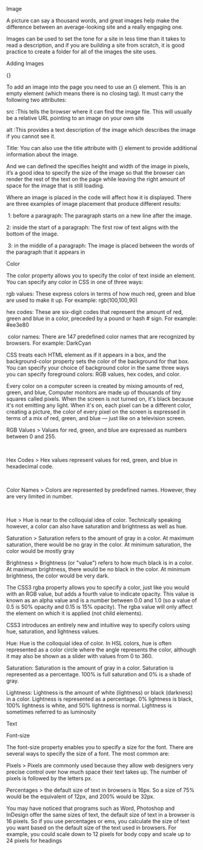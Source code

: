 Image

A picture can say a thousand words, and great images help make the difference between an average-looking site and a really engaging one.

Images can be used to set the tone for a site in less time than it takes to read a description, and if you are building a site from scratch, it is good practice to create a folder for all of the images the site uses.

Adding Images

{<img>}

To add an image into the page you need to use an {<img>} element. This is an empty element (which means there is no closing tag). It must carry the following two attributes:

src :This tells the browser where it can find the image file. This will usually be a relative URL pointing to an image on your own site

alt :This provides a text description of the image which describes the image if you cannot see it.

Title: You can also use the title attribute with {<img>} element to provide additional information about the image.

And we can defined the specifies height and width of the image in pixels, it’s a good idea to specify the size of the image so that the browser can render the rest of the text on the page while leaving the right amount of space for the image that is still loading.

Where an image is placed in the code will affect how it is displayed. There are three examples of image placement that produce different results:

 1: before a paragraph: The paragraph starts on a new line after the image.

2: inside the start of a paragraph: The first row of text aligns with the bottom of the image.

 3: in the middle of a paragraph: The image is placed between the words of the paragraph that it appears in




Color

The color property allows you to specify the color of text inside an element. You can specify any color in CSS in one of three ways:

rgb values: These express colors in terms of how much red, green and blue are used to make it up. For example: rgb(100,100,90)

hex codes: These are six-digit codes that represent the amount of red, green and blue in a color, preceded by a pound or hash # sign. For example: #ee3e80

 color names: There are 147 predefined color names that are recognized by browsers. For example: DarkCyan

CSS treats each HTML element as if it appears in a box, and the background-color property sets the color of the background for that box. You can specify your choice of background color in the same three ways you can specify foreground colors: RGB values, hex codes, and color.

Every color on a computer screen is created by mixing amounts of red, green, and blue, Computer monitors are made up of thousands of tiny squares called pixels. When the screen is not turned on, it's black because it's not emitting any light. When it's on, each pixel can be a different color, creating a picture, the color of every pixel on the screen is expressed in terms of a mix of red, green, and blue — just like on a television screen.




RGB Values > Values for red, green, and blue are expressed as numbers between 0 and 255.

  

Hex Codes > Hex values represent values for red, green, and blue in hexadecimal code.

  

Color Names > Colors are represented by predefined names. However, they are very limited in number.

  

Hue > Hue is near to the colloquial idea of color. Technically speaking however, a color can also have saturation and brightness as well as hue.

Saturation > Saturation refers to the amount of gray in a color. At maximum saturation, there would be no gray in the color. At minimum saturation, the color would be mostly gray

Brightness > Brightness (or "value") refers to how much black is in a color. At maximum brightness, there would be no black in the color. At minimum brightness, the color would be very dark.

The CSS3 rgba property allows you to specify a color, just like you would with an RGB value, but adds a fourth value to indicate opacity. This value is known as an alpha value and is a number between 0.0 and 1.0 (so a value of 0.5 is 50% opacity and 0.15 is 15% opacity). The rgba value will only affect the element on which it is applied (not child elements).

CSS3 introduces an entirely new and intuitive way to specify colors using hue, saturation, and lightness values.

Hue: Hue is the colloquial idea of color. In HSL colors, hue is often represented as a color circle where the angle represents the color, although it may also be shown as a slider with values from 0 to 360.

Saturation: Saturation is the amount of gray in a color. Saturation is represented as a percentage. 100% is full saturation and 0% is a shade of gray.

Lightness: Lightness is the amount of white (lightness) or black (darkness) in a color. Lightness is represented as a percentage. 0% lightness is black, 100% lightness is white, and 50% lightness is normal. Lightness is sometimes referred to as luminosity


Text

Font-size

The font-size property enables you to specify a size for the font. There are several ways to specify the size of a font. The most common are:

Pixels > Pixels are commonly used because they allow web designers very precise control over how much space their text takes up. The number of pixels is followed by the letters px.

Percentages > the default size of text in browsers is 16px. So a size of 75% would be the equivalent of 12px, and 200% would be 32px.

You may have noticed that programs such as Word, Photoshop and InDesign offer the same sizes of text, the default size of text in a browser is 16 pixels. So if you use percentages or ems, you calculate the size of text you want based on the default size of the text used in browsers. For example, you could scale down to 12 pixels for body copy and scale up to 24 pixels for headings